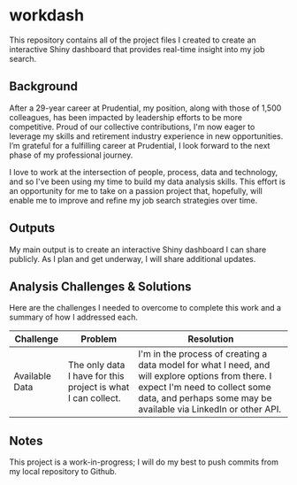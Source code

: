 # workdash
This repository contains all of the project files I created to create an interactive Shiny dashboard that provides real-time insight into my job search.

## Background
After a 29-year career at Prudential, my position, along with those of 1,500 colleagues, has been impacted by leadership efforts to be more competitive. 
Proud of our collective contributions, I'm now eager to leverage my skills and retirement industry experience in new opportunities. I’m grateful for a fulfilling career at Prudential, I look forward to the next phase of my professional journey.

I love to work at the intersection of people, process, data and technology, and so I've been using my time to build my data analysis skills.  This effort is an opportunity for me to take on a passion project that, hopefully, will enable me to improve and refine my job search strategies over time.

## Outputs
My main output is to create an interactive Shiny dashboard I can share publicly.  As I plan and get underway, I will share additional updates.

## Analysis Challenges & Solutions
Here are the challenges I needed to overcome to complete this work and a summary of how I addressed each.

| Challenge                   | Problem    | Resolution |
| --------------------------- | ---------- | ---------- |
| Available Data           | The only data I have for this project is what I can collect. | I'm in the process of creating a data model for what I need, and will explore options from there.  I expect I'm need to collect some data, and perhaps some may be available via LinkedIn or other API. |

## Notes
This project is a work-in-progress; I will do my best to push commits from my local repository to Github.
